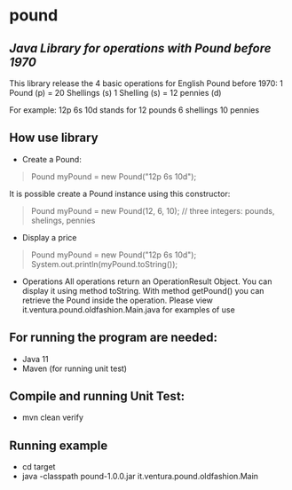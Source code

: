 # pound
## _Java Library for operations with Pound before 1970_

This library release the 4 basic operations for English Pound before 1970:
1 Pound (p) = 20 Shellings (s)
1 Shelling (s) = 12 pennies (d)

For example: 12p 6s 10d stands for 12 pounds 6 shellings 10 pennies

## How use library
- Create a Pound: 
>Pound myPound = new Pound("12p 6s 10d");

It is possible create a Pound instance using this constructor:

>Pound myPound = new Pound(12, 6, 10); // three integers: pounds, shelings, pennies

- Display a price
>Pound myPound = new Pound("12p 6s 10d");
>System.out.println(myPound.toString());

- Operations
All operations return an OperationResult Object. You can display it using method toString. With method getPound() you can retrieve the Pound inside the operation.
Please view it.ventura.pound.oldfashion.Main.java for examples of use



## For running the program are needed:
- Java 11
- Maven (for running unit test)

## Compile and running Unit Test:
- mvn clean verify

## Running example
- cd target 
- java -classpath pound-1.0.0.jar it.ventura.pound.oldfashion.Main


